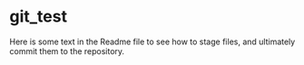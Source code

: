# git_test
Here is some text in the Readme file to see how to stage files, and ultimately commit them to the repository. 